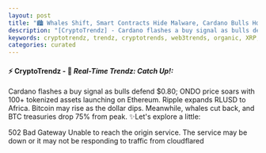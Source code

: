 ```yaml
---
layout: post
title: "🏙️ Whales Shift, Smart Contracts Hide Malware, Cardano Bulls Hold Strong"
description: "[CryptoTrendz] - Cardano flashes a buy signal as bulls defend $0.80; ONDO price soars with 100+ tokenized assets launching on Ethereum. Ripple expands RLUSD to Africa. Bitcoin may rise as the dollar dips. Meanwhile, whales cut back, and BTC treasuries drop 75% from peak."
keywords: cryptotrendz, trendz, cryptotrends, web3trends, organic, XRP, Assets, AI, Trading, Bitcoin, Crypto, market, CTO, ETH, CEO, Ethereum
categories: curated
---
```


#### ⚡ CryptoTrendz - 📌 *Real-Time Trendz: Catch Up!:*

Cardano flashes a buy signal as bulls defend $0.80; ONDO price soars with 100+ tokenized assets launching on Ethereum. Ripple expands RLUSD to Africa. Bitcoin may rise as the dollar dips. Meanwhile, whales cut back, and BTC treasuries drop 75% from peak. ✨Let's explore a little:


502 Bad Gateway Unable to reach the origin service. The service may be down or it may not be responding to traffic from cloudflared